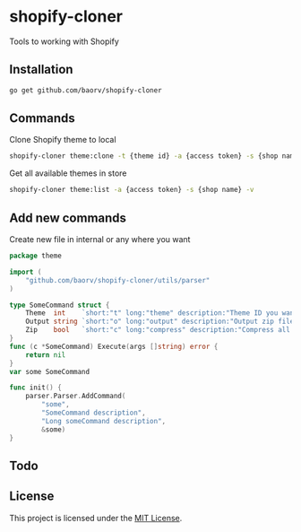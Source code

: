 # shopify-cloner

>>>
Tools to working with Shopify
>>>

## Installation

```bash
go get github.com/baorv/shopify-cloner
```

## Commands

Clone Shopify theme to local
 
```bash
shopify-cloner theme:clone -t {theme id} -a {access token} -s {shop name} -v
```

Get all available themes in store

```bash
shopify-cloner theme:list -a {access token} -s {shop name} -v
``` 

## Add new commands

Create new file in internal or any where you want

```go
package theme

import (
	"github.com/baorv/shopify-cloner/utils/parser"
)

type SomeCommand struct {
	Theme  int    `short:"t" long:"theme" description:"Theme ID you want to clone" required:"true"`
    Output string `short:"o" long:"output" description:"Output zip file you want to export"`
    Zip    bool   `short:"c" long:"compress" description:"Compress all assets to zip file"`
}
func (c *SomeCommand) Execute(args []string) error {
	return nil
}
var some SomeCommand

func init() {
	parser.Parser.AddCommand(
		"some",
		"SomeCommand description",
		"Long someCommand description",
		&some)
}

```

## Todo

## License
This project is licensed under the [MIT License](LICENSE).
